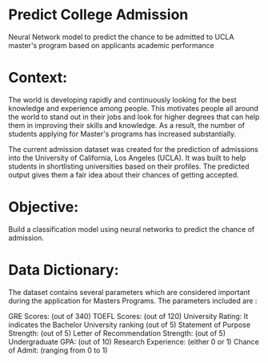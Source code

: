 # Predict College Admission
Neural Network model to predict the chance to be admitted to UCLA master's program based on applicants academic performance

# Context:
The world is developing rapidly and continuously looking for the best knowledge and experience among people. This motivates people all around the world to stand out in their jobs and look for higher degrees that can help them in improving their skills and knowledge. As a result, the number of students applying for Master's programs has increased substantially.

The current admission dataset was created for the prediction of admissions into the University of California, Los Angeles (UCLA). It was built to help students in shortlisting universities based on their profiles. The predicted output gives them a fair idea about their chances of getting accepted.

# Objective:
Build a classification model using neural networks to predict the chance of admission.

# Data Dictionary:
The dataset contains several parameters which are considered important during the application for Masters Programs. The parameters included are :

GRE Scores: (out of 340)
TOEFL Scores: (out of 120)
University Rating: It indicates the Bachelor University ranking (out of 5)
Statement of Purpose Strength: (out of 5)
Letter of Recommendation Strength: (out of 5)
Undergraduate GPA: (out of 10)
Research Experience: (either 0 or 1)
Chance of Admit: (ranging from 0 to 1)
